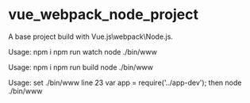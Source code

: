 # vue_webpack_node_project
A base project build with Vue.js\webpack\Node.js.

Usage:
npm i
npm run watch
node ./bin/www

Usage:
npm i
npm run build
node ./bin/www

Usage:
set ./bin/www line 23 
var app = require('../app-dev');
then
node ./bin/www
